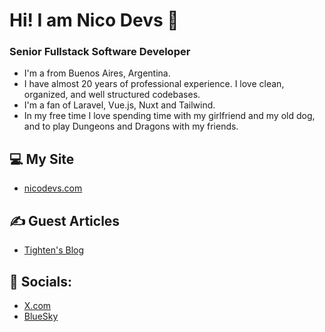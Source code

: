 # Hi! I am Nico Devs 👋

### Senior Fullstack Software Developer

- I'm a from Buenos Aires, Argentina.
- I have almost 20 years of professional experience. I love clean, organized, and well structured codebases.
- I'm a fan of Laravel, Vue.js, Nuxt and Tailwind.
- In my free time I love spending time with my girlfriend and my old dog, and to play Dungeons and Dragons with my friends.

## 💻 My Site

- [nicodevs.com](https://nicodevs.com)

## ✍️ Guest Articles

- [Tighten's Blog](https://tighten.com/authors/nico-devs/)

## 🤝 Socials:

- [X.com](https://twitter.com/nicodevs)
- [BlueSky](https://bsky.app/profile/nicodevs.bsky.social)





